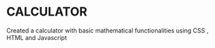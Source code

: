 # CALCULATOR
Created a calculator with basic mathematical functionalities using CSS , HTML and Javascript
